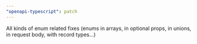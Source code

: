 ```yaml
---
"openapi-typescript": patch
---
```


All kinds of enum related fixes (enums in arrays, in optional props, in unions, in request body, with record types...)
